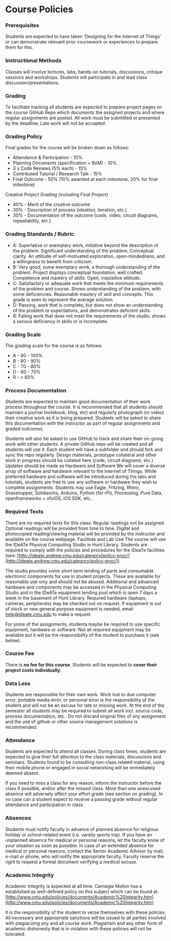 # Course Policies

### Prerequisites

Students are expected to have taken ‘Designing for the Internet of Things’ or can demonstrate relevant prior coursework or experiences to prepare them for this. 

### Instructional Methods
Classes will involve lectures, labs, hands-on tutorials, discussions, critique sessions and workshops. Students will participate in and lead class discussion/presentations.

### Grading

To facilitate marking all students are expected to prepare project pages on the course GitHub Repo which documents the assigned projects and where regular assignments are posted. All work must be submitted or presented by the deadline. Late work will not be accepted. 
		 	 	 		
### Grading Policy

Final grades for the course will be broken down as follows:
- Attendance & Participation - 10%
- Planning Documents (specification + BoM) - 10%
- 3 x Code Reviews (5% each) - 15%
- Contributed Tutorial / Research Talk - 15%
- Final Outcome - 50% (10% awarded at each milestone, 20% for final milestone) 

Creative Project Grading (including Final Project)
- 40% - Merit of the creative outcome
- 30% - Description of process (ideation, iteration, etc.)
- 30% - Documentation of the outcome (code, video, circuit diagrams, repeatability, etc.)

### Grading Standards / Rubric 

- A: Superlative or exemplary work, initiative beyond the description of the problem. Significant understanding of the problem. Conceptual clarity. An attitude of self-motivated exploration, open-mindedness, and a willingness to benefit from criticism.
- B: Very good, some exemplary work, a thorough understanding of the problem. Project displays conceptual foundation, well crafted. Competence and mastery of skills. Open, inquisitive attitude.
- C: Satisfactory or adequate work that meets the minimum requirements of the problem and course. Shows understanding of the problem, with some deficiencies. Reasonable mastery of skill and concepts. This grade is seen to represent the average solution.
- D: Passing, work that is complete, but does not show an understanding of the problem or expectations, and demonstrates deficient skills. 
- R: Failing work that does not meet the requirements of the studio, shows a serious deficiency in skills or is incomplete. 

### Grading Scale

The grading scale for the course is as follows:
- A - 90 - 100%
- B - 80 - 90%
- C - 70 - 80%
- D - 60 - 70%
- R - < 60%  		

### Process Documentation
Students are expected to maintain good documentation of their work process throughout the course. It is recommended that all students should maintain a journal (notebook, blog, etc) and regularly photograph (or video) their creative work as it is being prepared. Students will be asked to share this documentation with the instructor as part of regular assignments and graded outcomes.  

Students will also be asked to use GitHub to track and share their on-going work with other students. A private GitHub repo will be created and all students will use it. Each student will have a subfolder and should fork and sync the repo regularly. Design materials, prototype collateral and other work in progress should be collated here (code, circuit diagrams, etc.) Updates should be made as 
Hardware and Software
We will cover a diverse array of software and hardware relevant to the Internet of Things. While preferred hardware and software will be introduced during the labs and tutorials, students are free to use any software or hardware they wish to complete assignments.  Students may use Eagle, Fritzing, Rhino, Grasshopper, Solidworks, Arduino, Python (for rPi), Processing, Pure Data, openframeworks + ofxiOS, iOS SDK, etc.. 

### Required Texts
There are no required texts for this class. Regular readings not be assigned. Optional readings will be provided from time to time. Digital and photocopied reading/viewing material will be provided by the instructor and available on the course webpage.
Facilities and Lab Use
The course will use the IDeATe Physical Computing Studio in Hunt Library. Students are required to comply with the policies and procedures for the IDeaTe facilities (see: [http://ideate.andrew.cmu.edu/category/policy-proc/](http://ideate.andrew.cmu.edu/category/policy-proc/)) 

The studio provides some short term lending of parts and consumable electronic components for use in student projects. These are available for reasonable use only and should not be abused. Additional and advanced hardware and components may be accessed in the Physical Computing Studio and in the IDeATe equipment lending pool which is open 7 days a week in the basement of Hunt Library. Required hardware (laptops, cameras, peripherals) may be checked out on request. If equipment is out of stock or new general purpose equipment is needed, email [help@ideate.cmu.edu](mailto:help@ideate.cmu.edu) to make a request. 

For some of the assignments, students maybe be required to use specific equipment, hardware or software. Not all required equipment may be available but it will be the responsibility of the student to purchase it (see below). 

### Course Fee
There is __no fee for this course__.  Students will be expected to __cover their project costs individually__.

### Data Loss

Students are responsible for their own work. Work lost to due computer error, portable media error, or personal error is the responsibility of the student and will not be an excuse for late or missing work. At the end of the semester all students may be required to submit all work incl. source code, process documentation, etc.. Do not discard original files of any assignment and the use of github or other source management solutions is recommended.

### Attendance
Students are expected to attend all classes. During class times, students are expected to give their full attention to the class materials, discussions and seminars. Students found to be consulting non-class related material, using their mobile phone or engaged in social networking will be immediately deemed absent.

If you need to miss a class for any reason, inform the instructor before the class if possible, and/or after the missed class. More than one unexcused absence will adversely affect your effort grade (see section on grading). In no case can a student expect to receive a passing grade without regular attendance and participation in class. 

### Absences 

Students must notify faculty in advance of planned absence for religious holiday or school-related event (i.e. varsity sports trip). If you have an unplanned absence for medical or personal reasons, let the faculty know of your situation as soon as possible. In case of an extended absence for medical or personal reasons, contact the Senior Academic Advisor by mail, e-mail or phone, who will notify the appropriate faculty. Faculty reserve the right to request a formal document verifying a medical excuse.

### Academic Integrity 

Academic Integrity is expected at all time. Carnegie Mellon has a established as well-defined policy on this subject which can be found at: [http://www.cmu.edu/policies/documents/Academic%20Integrity.htm](http://www.cmu.edu/policies/documents/Academic%20Integrity.htm)

It is the responsibility of the student to verse themselves with these policies. All necessary and appropriate sanctions will be issued to all parties involved with plagiarizing any and all course work. Plagiarism and any other form of academic dishonesty that is in violation with these policies will not be tolerated. 




